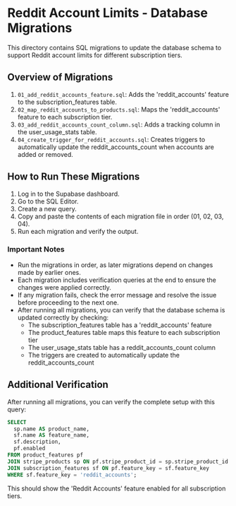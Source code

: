 # Reddit Account Limits - Database Migrations

This directory contains SQL migrations to update the database schema to support Reddit account limits for different subscription tiers.

## Overview of Migrations

1. `01_add_reddit_accounts_feature.sql`: Adds the 'reddit_accounts' feature to the subscription_features table.
2. `02_map_reddit_accounts_to_products.sql`: Maps the 'reddit_accounts' feature to each subscription tier.
3. `03_add_reddit_accounts_count_column.sql`: Adds a tracking column in the user_usage_stats table.
4. `04_create_trigger_for_reddit_accounts.sql`: Creates triggers to automatically update the reddit_accounts_count when accounts are added or removed.

## How to Run These Migrations

1. Log in to the Supabase dashboard.
2. Go to the SQL Editor.
3. Create a new query.
4. Copy and paste the contents of each migration file in order (01, 02, 03, 04).
5. Run each migration and verify the output.

### Important Notes

- Run the migrations in order, as later migrations depend on changes made by earlier ones.
- Each migration includes verification queries at the end to ensure the changes were applied correctly.
- If any migration fails, check the error message and resolve the issue before proceeding to the next one.
- After running all migrations, you can verify that the database schema is updated correctly by checking:
  - The subscription_features table has a 'reddit_accounts' feature
  - The product_features table maps this feature to each subscription tier
  - The user_usage_stats table has a reddit_accounts_count column
  - The triggers are created to automatically update the reddit_accounts_count

## Additional Verification

After running all migrations, you can verify the complete setup with this query:

```sql
SELECT 
  sp.name AS product_name,
  sf.name AS feature_name,
  sf.description,
  pf.enabled
FROM product_features pf
JOIN stripe_products sp ON pf.stripe_product_id = sp.stripe_product_id
JOIN subscription_features sf ON pf.feature_key = sf.feature_key
WHERE sf.feature_key = 'reddit_accounts';
```

This should show the 'Reddit Accounts' feature enabled for all subscription tiers. 